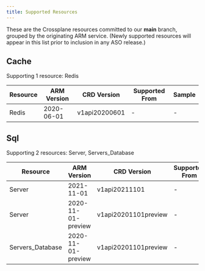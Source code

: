 ```yaml
---
title: Supported Resources
---
```

These are the Crossplane resources committed to our **main** branch, grouped by the originating ARM service.
(Newly supported resources will appear in this list prior to inclusion in any ASO release.)


## Cache

Supporting 1 resource: Redis

| Resource | ARM Version | CRD Version   | Supported From | Sample |
|----------|-------------|---------------|----------------|--------|
| Redis    | 2020-06-01  | v1api20200601 | -              | -      |

## Sql

Supporting 2 resources: Server, Servers_Database

| Resource         | ARM Version        | CRD Version          | Supported From | Sample |
|------------------|--------------------|----------------------|----------------|--------|
| Server           | 2021-11-01         | v1api20211101        | -              | -      |
| Server           | 2020-11-01-preview | v1api20201101preview | -              | -      |
| Servers_Database | 2020-11-01-preview | v1api20201101preview | -              | -      |

